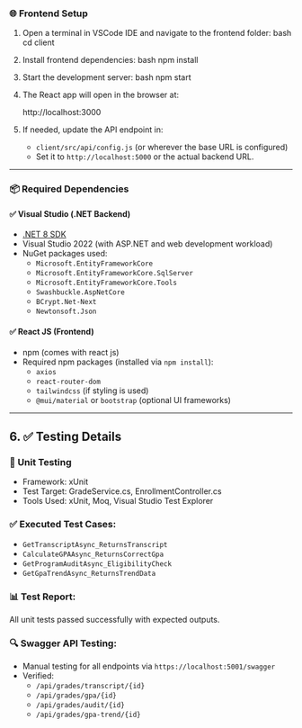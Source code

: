 ### 🌐 Frontend Setup ###

1. Open a terminal in VSCode IDE and navigate to the frontend folder:
   bash
   cd client
   

2. Install frontend dependencies:
   bash
   npm install
   

3. Start the development server:
   bash
   npm start
   

4. The React app will open in the browser at:
   
   http://localhost:3000
   

5. If needed, update the API endpoint in:
   - `client/src/api/config.js` (or wherever the base URL is configured)
   - Set it to `http://localhost:5000` or the actual backend URL.

---

### 📦 Required Dependencies

#### ✅ Visual Studio (.NET Backend)
- [.NET 8 SDK](https://dotnet.microsoft.com/en-us/download/dotnet/8.0)
- Visual Studio 2022 (with ASP.NET and web development workload)
- NuGet packages used:
  - `Microsoft.EntityFrameworkCore`
  - `Microsoft.EntityFrameworkCore.SqlServer`
  - `Microsoft.EntityFrameworkCore.Tools`
  - `Swashbuckle.AspNetCore`
  - `BCrypt.Net-Next`
  - `Newtonsoft.Json`

#### ✅ React JS (Frontend)
- npm (comes with react js)
- Required npm packages (installed via `npm install`):
  - `axios`
  - `react-router-dom`
  - `tailwindcss` (if styling is used)
  - `@mui/material` or `bootstrap` (optional UI frameworks)


---

## 6. ✅ Testing Details

### 🧪 Unit Testing
- Framework: xUnit
- Test Target: GradeService.cs, EnrollmentController.cs
- Tools Used: xUnit, Moq, Visual Studio Test Explorer

### ✅ Executed Test Cases:
- `GetTranscriptAsync_ReturnsTranscript`
- `CalculateGPAAsync_ReturnsCorrectGpa`
- `GetProgramAuditAsync_EligibilityCheck`
- `GetGpaTrendAsync_ReturnsTrendData`

### 📊 Test Report:
All unit tests passed successfully with expected outputs.

### 🔍 Swagger API Testing:
- Manual testing for all endpoints via `https://localhost:5001/swagger`
- Verified:
  - `/api/grades/transcript/{id}`
  - `/api/grades/gpa/{id}`
  - `/api/grades/audit/{id}`
  - `/api/grades/gpa-trend/{id}`
